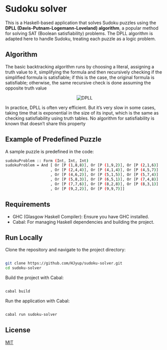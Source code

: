 
# Sudoku solver
This is a Haskell-based application that solves Sudoku puzzles using the **DPLL (Davis-Putnam-Logemann-Loveland) algorithm**, a popular method for solving SAT (Boolean satisfiability) problems. The DPLL algorithm is adapted here to handle Sudoku, treating each puzzle as a logic problem.
## Algorithm

The basic backtracking algorithm runs by choosing a literal, assigning a truth value to it, simplifying the formula and then recursively checking if the simplified formula is satisfiable; if this is the case, the original formula is satisfiable; otherwise, the same recursive check is done assuming the opposite truth value

<p align="center">
  <img src="https://upload.wikimedia.org/wikipedia/commons/d/dc/Dpll11.png" alt="DPLL"/>
</p>

In practice, DPLL is often very efficient. But it’s very slow in some cases, taking time that is exponential in the size of its input, which is the same as checking satisfiability using truth tables. No algorithm for satisfiability is known that doesn’t share this property
## Example of Predefined Puzzle

A sample puzzle is predefined in the code:

```bash
sudokuProblem :: Form (Int, Int, Int)
sudokuProblem = And [ Or [P (1,8,8)], Or [P (1,9,2)], Or [P (2,1,6)]
                    , Or [P (2,4,4)], Or [P (4,1,4)], Or [P (4,5,7)]
                    , Or [P (4,6,2)], Or [P (5,1,5)], Or [P (5,7,4)]
                    , Or [P (5,8,3)], Or [P (6,5,1)], Or [P (7,4,8)]
                    , Or [P (7,7,6)], Or [P (8,2,8)], Or [P (8,3,1)]
                    , Or [P (9,2,2)], Or [P (9,9,7)]]
```
##     Requirements

* GHC (Glasgow Haskell Compiler): Ensure you have GHC installed. 
* Cabal: For managing Haskell dependencies and building the project.

## Run Locally

Clone the repository and navigate to the project directory:

```bash

git clone https://github.com/HJyup/sudoku-solver.git
cd sudoku-solver

```

Build the project with Cabal:

```bash

cabal build

```

Run the application with Cabal:

```bash

cabal run sudoku-solver

```


## License

[MIT](https://choosealicense.com/licenses/mit/)

